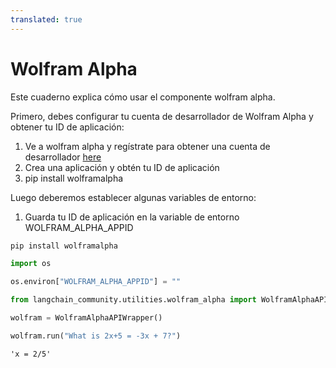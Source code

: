```yaml
---
translated: true
---
```


# Wolfram Alpha

Este cuaderno explica cómo usar el componente wolfram alpha.

Primero, debes configurar tu cuenta de desarrollador de Wolfram Alpha y obtener tu ID de aplicación:

1. Ve a wolfram alpha y regístrate para obtener una cuenta de desarrollador [here](https://developer.wolframalpha.com/)
2. Crea una aplicación y obtén tu ID de aplicación
3. pip install wolframalpha

Luego deberemos establecer algunas variables de entorno:
1. Guarda tu ID de aplicación en la variable de entorno WOLFRAM_ALPHA_APPID

```python
pip install wolframalpha
```

```python
import os

os.environ["WOLFRAM_ALPHA_APPID"] = ""
```

```python
from langchain_community.utilities.wolfram_alpha import WolframAlphaAPIWrapper
```

```python
wolfram = WolframAlphaAPIWrapper()
```

```python
wolfram.run("What is 2x+5 = -3x + 7?")
```

```output
'x = 2/5'
```
